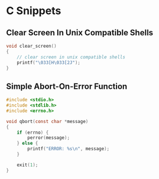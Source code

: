 # C Snippets

## Clear Screen In Unix Compatible Shells

```c
void clear_screen()
{
    // clear screen in unix compatible shells
    printf("\033[H\033[2J");
}
```


## Simple Abort-On-Error Function

```c
#include <stdio.h>
#include <stdlib.h>
#include <errno.h>

void qbort(const char *message)
{
    if (errno) {
        perror(message);
    } else {
        printf("ERROR: %s\n", message);
    }

    exit(1);
}
```
